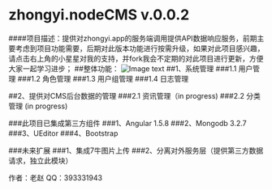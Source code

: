 # zhongyi.nodeCMS v.0.0.2
####项目描述：提供对zhongyi.app的服务端调用提供API数据响应服务，前期主要考虑到项目功能需要，后期对此版本功能进行按需升级，如果对此项目感兴趣，请点击右上角的小星星对我的支持，并fork我会不定期的对此项目进行更新，方便大家一起学习进步；
##整体功能：
 ![Image text](https://github.com/xiaopohou/zhongyi.nodeCMS/blob/master/zhongyiNodeJs/im/map.png)
##1、系统管理
###1.1 用户管理
###1.2 角色管理
###1.3 用户组管理
###1.4 日志管理

##2、提供对CMS后台数据的管理
###2.1 资讯管理（in progress)
###2.2 分类管理 (in progress)

###此项目已集成第三方组件
###1、Angular 1.5.8
###2、Mongodb 3.2.7
###3、UEditor
###4、Bootstrap

###未来扩展
###1、集成7牛图片上传
###2、分离对外服务层（提供第三方数据请求，独立此模块）

作者：老赵 QQ：393331943